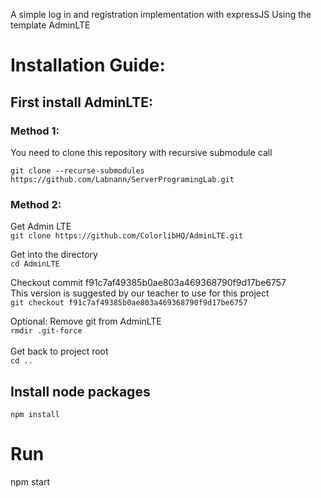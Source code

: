 A simple log in and registration implementation with expressJS
Using the template AdminLTE

# Installation Guide:

## First install AdminLTE: 
### Method 1:
You need to clone this repository with recursive submodule call <br>

`git clone --recurse-submodules https://github.com/Labnann/ServerProgramingLab.git`

### Method 2:
Get Admin LTE<br>
`git clone https://github.com/ColorlibHQ/AdminLTE.git` 

Get into the directory<br>
`cd AdminLTE`

Checkout commit f91c7af49385b0ae803a469368790f9d17be6757<br>
This version is suggested by our teacher to use for this project <br>
`git checkout f91c7af49385b0ae803a469368790f9d17be6757`

Optional: Remove git from AdminLTE<br>
`rmdir .git-force`
<br>
<br>
Get back to project root<br>
`cd ..`

## Install node packages
 `npm install`

# Run
npm start



